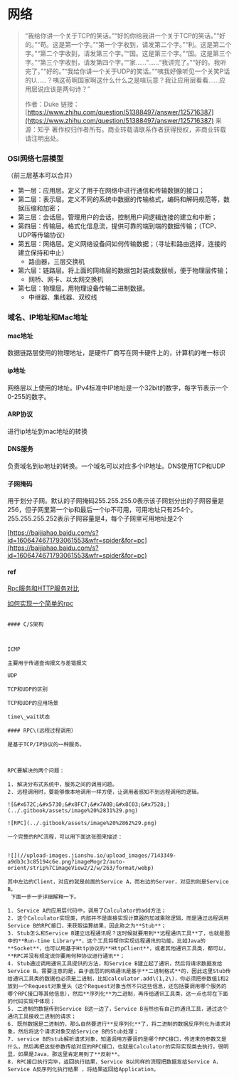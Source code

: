 # 网络

> “我给你讲一个关于TCP的笑话。”“好的你给我讲一个关于TCP的笑话。”“好的。”“苟。这是第一个字。”“第一个字收到，请发第二个字。”“利。这是第二个字。”“第二个字收到，请发第三个字。”“国。这是第三个字。”“国。这是第三个字。”“第三个字收到，请发第四个字。”“家……”……“我讲完了。”“好的。我听完了。”“好的。”“我给你讲一个关于UDP的笑话。”“咦我好像听见一个关笑P话的U……？咦这苟啊国家啊这什么什么之是啥玩意？我让应用层看看……应用层说应该是两句诗？”
>
> 作者：Duke 链接：[https://www.zhihu.com/question/51388497/answer/125716387](https://www.zhihu.com/question/51388497/answer/125716387) 来源：知乎 著作权归作者所有。商业转载请联系作者获得授权，非商业转载请注明出处。



### OSI网络七层模型 <a id="OSI&#x7F51;&#x7EDC;&#x4E03;&#x5C42;&#x6A21;&#x578B;"></a>

（前三层基本可以合并）

* 第一层：应用层。定义了用于在网络中进行通信和传输数据的接口；
* 第二层：表示层。定义不同的系统中数据的传输格式，编码和解码规范等，数据压缩和加密；
* 第三层：会话层。管理用户的会话，控制用户间逻辑连接的建立和中断；
* 第四层：传输层。格式化信息流，提供可靠的端到端的数据传输；（TCP、UDP等传输协议）
* 第五层：网络层。定义网络设备间如何传输数据；（寻址和路由选择，连接的建立保持和中止）
  * 路由器，三层交换机
* 第六层：链路层。将上面的网络层的数据包封装成数据帧，便于物理层传输；
  * 网桥、网卡、以太网交换机
* 第七层：物理层。用物理设备传输二进制数据。
  * 中继器、集线器、双绞线

### 域名、IP地址和Mac地址

#### mac地址

数据链路层使用的物理地址，是硬件厂商写在网卡硬件上的，计算机的唯一标识

#### ip地址

网络层以上使用的地址。IPv4标准中IP地址是一个32bit的数字，每字节表示一个0-255的数字。

#### ARP协议

进行ip地址到mac地址的转换

#### DNS服务

负责域名到ip地址的转换。一个域名可以对应多个IP地址。DNS使用TCP和UDP

#### 子网掩码

用于划分子网。默认的子网掩码255.255.255.0表示该子网划分出的子网容量是256，但子网里第一个ip和最后一个ip不可用，可用地址只有254个。255.255.255.252表示子网容量是4，每个子网里可用地址是2个

[https://baijiahao.baidu.com/s?id=1606474671793061553&wfr=spider&for=pc](https://baijiahao.baidu.com/s?id=1606474671793061553&wfr=spider&for=pc)

#### ref

[Rpc服务和HTTP服务对比](https://blog.csdn.net/wangyunpeng0319/article/details/78651998)

[如何实现一个简单的rpc](https://www.jianshu.com/p/5b90a4e70783)

~~~~[网络基本功](https://wizardforcel.gitbooks.io/network-basic/content/index.html)

#### C/S架构



ICMP

主要用于传递查询报文与差错报文

UDP

TCP和UDP的区别

TCP和UDP的应用场景

time\_wait状态

#### RPC\(远程过程调用）

是基于TCP/IP协议的一种服务。



RPC要解决的两个问题：

1. 解决分布式系统中，服务之间的调用问题。
2. 远程调用时，要能够像本地调用一样方便，让调用者感知不到远程调用的逻辑。

![&#x672C;&#x5730;&#x8FC7;&#x7A0B;&#x8C03;&#x7528;](../.gitbook/assets/image%20%2831%29.png)

![RPC](../.gitbook/assets/image%20%2862%29.png)

一个完整的RPC流程，可以用下面这张图来描述：  


![](//upload-images.jianshu.io/upload_images/7143349-a9db3c3c85194c6e.png?imageMogr2/auto-orient/strip%7CimageView2/2/w/263/format/webp)

其中左边的Client，对应的就是前面的Service A，而右边的Server，对应的则是Service B。  
 下面一步一步详细解释一下。

1. Service A的应用层代码中，调用了Calculator的add方法；
2. 这个Calculator实现类，内部并不是直接实现计算器的加减乘除逻辑，而是通过远程调用Service B的RPC接口，来获取运算结果，因此称之为**Stub**；
3. Stub怎么和Service B建立远程通讯呢？这时候就要用到**远程通讯工具**了，也就是图中的**Run-time Library**，这个工具将帮你实现远程通讯的功能，比如Java的**Socket**，也可以用基于Http协议的**HttpClient**，或者其他通讯工具类，都可以，**RPC并没有规定说你要用何种协议进行通讯**；
4. Stub通过调用通讯工具提供的方法，和Service B建立起了通讯，然后将请求数据发给Service B。需要注意的是，由于底层的网络通讯是基于**二进制格式**的，因此这里Stub传给通讯工具类的数据也必须是二进制，比如calculator.add\(1,2\)，你必须把参数值1和2放到一个Request对象里头（这个Request对象当然不只这些信息，还包括要调用哪个服务的哪个RPC接口等其他信息），然后**序列化**为二进制，再传给通讯工具类，这一点也将在下面的代码实现中体现；
5. 二进制的数据传到Service B这一边了，Service B当然也有自己的通讯工具，通过这个通讯工具接收二进制的请求；
6. 既然数据是二进制的，那么自然要进行**反序列化**了，将二进制的数据反序列化为请求对象，然后将这个请求对象交给Service B的Stub处理；
7. service B的stub解析请求对象，知道调用方要调的是哪个RPC接口，传进来的参数又是什么，然后再把这些参数传给对应的RPC接口，也就是Calculator的实际实现类去执行。很明显，如果是Java，那这里肯定用到了**反射**。
8. RPC接口执行完毕，返回执行结果，Service B以同样的流程把数据发给Service A，Service A反序列化执行结果 ，将结果返回给Application。



